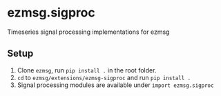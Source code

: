 # ezmsg.sigproc

Timeseries signal processing implementations for ezmsg

## Setup
1. Clone `ezmsg`, run `pip install .` in the root folder.
2. `cd` to `ezmsg/extensions/ezmsg-sigproc` and run `pip install .`
3. Signal processing modules are available under `import ezmsg.sigproc`


